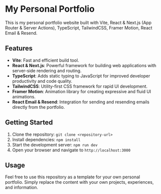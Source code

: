 # My Personal Portfolio

This is my personal portfolio website built with Vite, React & Next.js (App Router & Server Actions), TypeScript, TailwindCSS, Framer Motion, React Email & Resend.

## Features

- **Vite**: Fast and efficient build tool.
- **React & Next.js**: Powerful framework for building web applications with server-side rendering and routing.
- **TypeScript**: Adds static typing to JavaScript for improved developer productivity and code quality.
- **TailwindCSS**: Utility-first CSS framework for rapid UI development.
- **Framer Motion**: Animation library for creating expressive and fluid UI animations.
- **React Email & Resend**: Integration for sending and resending emails directly from the portfolio.

## Getting Started

1. Clone the repository: `git clone <repository-url>`
2. Install dependencies: `npm install`
3. Start the development server: `npm run dev`
4. Open your browser and navigate to `http://localhost:3000`

## Usage

Feel free to use this repository as a template for your own personal portfolio. Simply replace the content with your own projects, experiences, and information.


